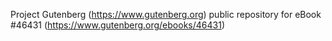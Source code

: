 Project Gutenberg (https://www.gutenberg.org) public repository for eBook #46431 (https://www.gutenberg.org/ebooks/46431)
